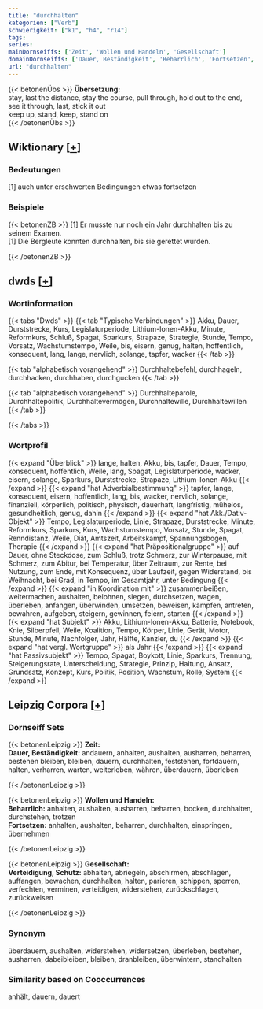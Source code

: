 ```yaml
---
title: "durchhalten"
kategorien: ["Verb"]
schwierigkeit: ["k1", "h4", "r14"]
tags:
series:
mainDornseiffs: ['Zeit', 'Wollen und Handeln', 'Gesellschaft']
domainDornseiffs: ['Dauer, Beständigkeit', 'Beharrlich', 'Fortsetzen', 'Verteidigung, Schutz']
url: "durchhalten"
---
```


{{< betonenÜbs >}}
**Übersetzung:**  
stay, last the distance, stay the course, pull through, hold out to the end, see it through, last, stick it out  
keep up, stand, keep, stand on  
{{< /betonenÜbs >}}

## Wiktionary [[+](https://de.wiktionary.org/wiki/durchhalten)]

### Bedeutungen
[1] auch unter erschwerten Bedingungen etwas fortsetzen  

### Beispiele
{{< betonenZB >}}
[1] Er musste nur noch ein Jahr durchhalten bis zu seinem Examen.  
[1] Die Bergleute konnten durchhalten, bis sie gerettet wurden.  

{{< /betonenZB >}}


## dwds [[+](https://www.dwds.de/wb/durchhalten)]

### Wortinformation
{{< tabs "Dwds" >}}
{{< tab "Typische Verbindungen" >}}
Akku, Dauer, Durststrecke, Kurs, Legislaturperiode, Lithium-Ionen-Akku, Minute, Reformkurs, Schluß, Spagat, Sparkurs, Strapaze, Strategie, Stunde, Tempo, Vorsatz, Wachstumstempo, Weile, bis, eisern, genug, halten, hoffentlich, konsequent, lang, lange, nervlich, solange, tapfer, wacker
{{< /tab >}}

{{< tab "alphabetisch vorangehend" >}}
Durchhaltebefehl, durchhageln, durchhacken, durchhaben, durchgucken
{{< /tab >}}

{{< tab "alphabetisch vorangehend" >}}
Durchhalteparole, Durchhaltepolitik, Durchhaltevermögen, Durchhaltewille, Durchhaltewillen
{{< /tab >}}

{{< /tabs >}}

### Wortprofil
{{< expand "Überblick" >}} lange, halten, Akku, bis, tapfer, Dauer, Tempo, konsequent, hoffentlich, Weile, lang, Spagat, Legislaturperiode, wacker, eisern, solange, Sparkurs, Durststrecke, Strapaze, Lithium-Ionen-Akku {{< /expand >}}
{{< expand "hat Adverbialbestimmung" >}} tapfer, lange, konsequent, eisern, hoffentlich, lang, bis, wacker, nervlich, solange, finanziell, körperlich, politisch, physisch, dauerhaft, langfristig, mühelos, gesundheitlich, genug, dahin {{< /expand >}}
{{< expand "hat Akk./Dativ-Objekt" >}} Tempo, Legislaturperiode, Linie, Strapaze, Durststrecke, Minute, Reformkurs, Sparkurs, Kurs, Wachstumstempo, Vorsatz, Stunde, Spagat, Renndistanz, Weile, Diät, Amtszeit, Arbeitskampf, Spannungsbogen, Therapie {{< /expand >}}
{{< expand "hat Präpositionalgruppe" >}} auf Dauer, ohne Steckdose, zum Schluß, trotz Schmerz, zur Winterpause, mit Schmerz, zum Abitur, bei Temperatur, über Zeitraum, zur Rente, bei Nutzung, zum Ende, mit Konsequenz, über Laufzeit, gegen Widerstand, bis Weihnacht, bei Grad, in Tempo, im Gesamtjahr, unter Bedingung {{< /expand >}}
{{< expand "in Koordination mit" >}} zusammenbeißen, weitermachen, aushalten, belohnen, siegen, durchsetzen, wagen, überleben, anfangen, überwinden, umsetzen, beweisen, kämpfen, antreten, bewahren, aufgeben, steigern, gewinnen, feiern, starten {{< /expand >}}
{{< expand "hat Subjekt" >}} Akku, Lithium-Ionen-Akku, Batterie, Notebook, Knie, Silberpfeil, Weile, Koalition, Tempo, Körper, Linie, Gerät, Motor, Stunde, Minute, Nachfolger, Jahr, Hälfte, Kanzler, du {{< /expand >}}
{{< expand "hat vergl. Wortgruppe" >}} als Jahr {{< /expand >}}
{{< expand "hat Passivsubjekt" >}} Tempo, Spagat, Boykott, Linie, Sparkurs, Trennung, Steigerungsrate, Unterscheidung, Strategie, Prinzip, Haltung, Ansatz, Grundsatz, Konzept, Kurs, Politik, Position, Wachstum, Rolle, System {{< /expand >}}

## Leipzig Corpora [[+](https://corpora.uni-leipzig.de/en/res?word=durchhalten&corpusId=deu_newscrawl-public_2018)]

### Dornseiff Sets
{{< betonenLeipzig >}}
**Zeit:**  
**Dauer, Beständigkeit:** andauern, anhalten, aushalten, ausharren, beharren, bestehen bleiben, bleiben, dauern, durchhalten, feststehen, fortdauern, halten, verharren, warten, weiterleben, währen, überdauern, überleben  

{{< /betonenLeipzig >}}


{{< betonenLeipzig >}}
**Wollen und Handeln:**  
**Beharrlich:** anhalten, aushalten, ausharren, beharren, bocken, durchhalten, durchstehen, trotzen  
**Fortsetzen:** anhalten, aushalten, beharren, durchhalten, einspringen, übernehmen  

{{< /betonenLeipzig >}}


{{< betonenLeipzig >}}
**Gesellschaft:**  
**Verteidigung, Schutz:** abhalten, abriegeln, abschirmen, abschlagen, auffangen, bewachen, durchhalten, halten, parieren, schippen, sperren, verfechten, verminen, verteidigen, widerstehen, zurückschlagen, zurückweisen  

{{< /betonenLeipzig >}}

### Synonym
überdauern, aushalten, widerstehen, widersetzen, überleben, bestehen, ausharren, dabeibleiben, bleiben, dranbleiben, überwintern, standhalten


### Similarity based on Cooccurrences
anhält, dauern, dauert

